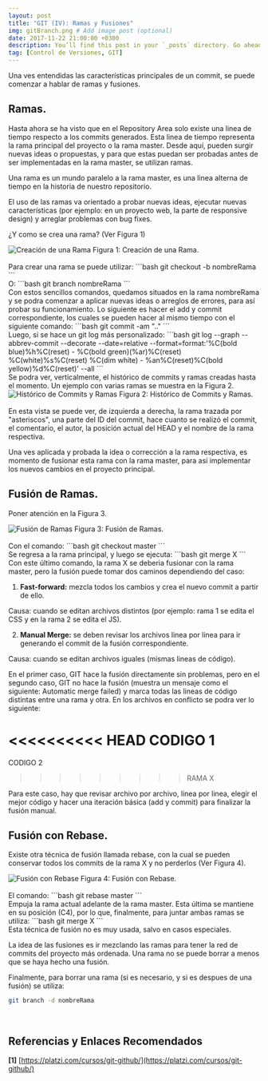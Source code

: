 ```yaml
---
layout: post
title: "GIT (IV): Ramas y Fusiones"
img: gitBranch.png # Add image post (optional)
date: 2017-11-22 21:00:00 +0300
description: You’ll find this post in your `_posts` directory. Go ahead and edit it and re-build the site to see your changes. # Add post description (optional)
tag: [Control de Versiones, GIT]
---
```

Una ves entendidas las características principales de un commit, se puede comenzar a hablar de ramas y fusiones.

## Ramas.

Hasta ahora se ha visto que en el Repository Area solo existe una linea de tiempo respecto a los commits generados. Esta linea de tiempo representa la rama principal del proyecto o la rama master. Desde aquí, pueden surgir nuevas ideas o propuestas, y para que estas puedan ser probadas antes de ser implementadas en la rama master, se utilizan ramas.

Una rama es un mundo paralelo a la rama master, es una linea alterna de tiempo en la historia de nuestro repositorio.

El uso de las ramas va orientado a probar nuevas ideas, ejecutar nuevas características (por ejemplo: en un proyecto web, la parte de responsive design) y arreglar problemas con bug fixes.

¿Y como se crea una rama? (Ver Figura 1)

<div class="img_post_container">
<img class="img_post" src="https://imgur.com/uCwWi7y.png" alt="Creación de una Rama">
Figura 1: Creación de una Rama.
</div>
<br/>
Para crear una rama se puede utilizar:
```bash
git checkout -b nombreRama
```
<br/>
O:
```bash
git branch nombreRama
```
<br/>
Con estos sencillos comandos, quedamos situados en la rama nombreRama y se podra comenzar a aplicar nuevas ideas o arreglos de errores, para así probar su funcionamiento. Lo siguiente es hacer el add y commit correspondiente, los cuales se pueden hacer al mismo tiempo con el siguiente comando:
```bash
git commit -am ".."
```
<br/>
Luego, si se hace un git log más personalizado:
```bash
git log --graph --abbrev-commit --decorate --date=relative --format=format:'%C(bold blue)%h%C(reset) - %C(bold green)(%ar)%C(reset) %C(white)%s%C(reset) %C(dim white) - %an%C(reset)%C(bold yellow)%d%C(reset)' --all
```
<br/>
Se podra ver, verticalmente, el histórico de commits y ramas creadas hasta el momento. Un ejemplo con varias ramas se muestra en la Figura 2.

<div class="img_post_container">
<img class="img_post" src="https://imgur.com/JNvz4SH.png" alt="Histórico de Commits y Ramas">
Figura 2: Histórico de Commits y Ramas.
</div>
<br/>
En esta vista se puede ver, de izquierda a derecha, la rama trazada por "asteriscos", una parte del ID del commit, hace cuanto se realizó el commit, el comentario, el autor, la posición actual del HEAD y el nombre de la rama respectiva.

Una ves aplicada y probada la idea o corrección a la rama respectiva, es momento de fusionar esta rama con la rama master, para así implementar los nuevos cambios en el proyecto principal.

## Fusión de Ramas.

Poner atención en la Figura 3.

<div class="img_post_container">
<img class="img_post" src="https://imgur.com/JlQIhcR.png" alt="Fusión de Ramas">
Figura 3: Fusión de Ramas.
</div>
<br/>
Con el comando:
```bash
git checkout master
```
<br/>
Se regresa a la rama principal, y luego se ejecuta:
```bash
git merge X
```
<br/>
Con este último comando, la rama X se deberia fusionar con la rama master, pero la fusión puede tomar dos caminos dependiendo del caso:

1. **Fast-forward:** mezcla todos los cambios y crea el nuevo commit a partir de ello.

Causa: cuando se editan archivos distintos (por ejemplo: rama 1 se edita el CSS y en la rama 2 se edita el JS).

2. **Manual Merge:** se deben revisar los archivos linea por linea para ir generando el commit de la fusión correspondiente.

Causa: cuando se editan archivos iguales (mismas lineas de código).

En el primer caso, GIT hace la fusión directamente sin problemas, pero en el segundo caso, GIT no hace la fusión (muestra un mensaje como el siguiente: Automatic merge failed) y marca todas las lineas de código distintas entre una rama y otra. En los archivos en conflicto se podra ver lo siguiente:

<<<<<<<<<< HEAD
CODIGO 1
===============
CODIGO 2
>>>>>>>>> RAMA X

Para este caso, hay que revisar archivo por archivo, linea por linea, elegír el mejor código y hacer una iteración básica (add y commit) para finalizar la fusión manual.

## Fusión con Rebase.

Existe otra técnica de fusión llamada rebase, con la cual se pueden conservar todos los commits de la rama X y no perderlos (Ver Figura 4).

<div class="img_post_container">
<img class="img_post" src="https://imgur.com/og8ofOl.png" alt="Fusión con Rebase">
Figura 4: Fusión con Rebase.
</div>
<br/>
El comando:
```bash
git rebase master
```
<br/>
Empuja la rama actual adelante de la rama master. Esta última se mantiene en su posición (C4), por lo que, finalmente, para juntar ambas ramas se utiliza:
```bash
git merge X
```
<br/>
Esta técnica de fusión no es muy usada, salvo en casos especiales.

La idea de las fusiones es ir mezclando las ramas para tener la red de commits del proyecto más ordenada. Una rama no se puede borrar a menos que se haya hecho una fusión.

Finalmente, para borrar una rama (si es necesario, y si es despues de una fusión) se utiliza:
```bash
git branch -d nombreRama
```
<br/>

## Referencias y Enlaces Recomendados

**[1]** [https://platzi.com/cursos/git-github/](https://platzi.com/cursos/git-github/)
